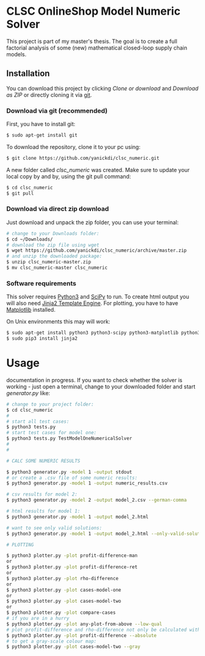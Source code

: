 # CLSC OnlineShop Model Numeric Solver

This project is part of my master's thesis. The goal is to create a full factorial analysis of some (new) mathematical  closed-loop supply chain models.

## Installation

You can download this project by clicking *Clone or download* and *Download as ZIP* or directly cloning it via [git](https://try.github.io/levels/1/challenges/1).

### Download via git (recommended)
First, you have to install git:
```sh
$ sudo apt-get install git
```
To download the repository, clone it to your pc using:
```sh
$ git clone https://github.com/yanickdi/clsc_numeric.git
```
A new folder called *clsc_numeric* was created.
Make sure to update your local copy by and by, using the git pull command:
```sh
$ cd clsc_numeric
$ git pull
```

### Download via direct zip download
Just download and unpack the zip folder, you can use your terminal:
```sh
# change to your Downloads folder:
$ cd ~/Downloads/
# download the zip file using wget
$ wget https://github.com/yanickdi/clsc_numeric/archive/master.zip
# and unzip the downloaded package:
$ unzip clsc_numeric-master.zip
$ mv clsc_numeric-master clsc_numeric
```

### Software requirements
This solver requires [Python3](https://www.python.org/) and [SciPy](https://www.scipy.org/) to run. To create html output you will also need [Jinja2 Template Engine](http://jinja.pocoo.org/).
For plotting, you have to have [Matplotlib](https://matplotlib.org/) installed.

On Unix environments this may will work:

```sh
$ sudo apt-get install python3 python3-scipy python3-matplotlib python3-pip
$ sudo pip3 install jinja2
```

# Usage
documentation in progress.
If you want to check whether the solver is working - just open a terminal, change to your downloaded folder and start *generator.py* like:

```sh
# change to your project folder:
$ cd clsc_numeric
#
# start all test cases:
$ python3 tests.py
# start test cases for model one:
$ python3 tests.py TestModelOneNumericalSolver
#
#

# CALC SOME NUMERIC RESULTS

$ python3 generator.py -model 1 -output stdout
# or create a .csv file of some numeric results:
$ python3 generator.py -model 1 -output numeric_results.csv

# csv results for model 2:
$ python3 generator.py -model 2 -output model_2.csv --german-comma

# html results for model 1:
$ python3 generator.py -model 1 -output model_2.html

# want to see only valid solutions:
$ python3 generator.py -model 1 -output model_2.html --only-valid-solutions

# PLOTTING

$ python3 plotter.py -plot profit-difference-man
or
$ python3 plotter.py -plot profit-difference-ret
or
$ python3 plotter.py -plot rho-difference
or
$ python3 plotter.py -plot cases-model-one
or
$ python3 plotter.py -plot cases-model-two
or
$ python3 plotter.py -plot compare-cases
# if you are in a hurry
$ python3 plotter.py -plot any-plot-from-above --low-qual
# plot profit-difference and rho-difference not only be calculated with relative increase but with absolute:
$ python3 plotter.py -plot profit-difference --absolute
# to get a gray-scale colour map:
$ python3 plotter.py -plot cases-model-two --gray
```